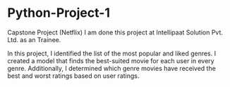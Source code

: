 # Python-Project-1
Capstone Project (Netflix)
I am done this project at Intellipaat Solution Pvt. Ltd. as an Trainee.

In this project, I identified the list of the most popular and liked genres. I created a model that finds the best-suited movie for each user in every genre. Additionally, I determined which genre movies have received the best and worst ratings based on user ratings.

